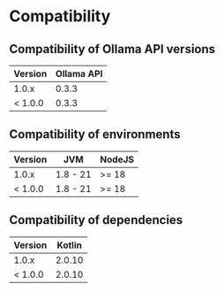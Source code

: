 # Compatibility

## Compatibility of Ollama API versions

| Version | Ollama API |
|---------|------------|
| 1.0.x   | 0.3.3      |
| < 1.0.0 | 0.3.3      |

## Compatibility of environments

| Version | JVM      | NodeJS |
|---------|----------|--------|
| 1.0.x   | 1.8 - 21 | >= 18  |
| < 1.0.0 | 1.8 - 21 | >= 18  |

## Compatibility of dependencies

| Version | Kotlin |
|---------|--------|
| 1.0.x   | 2.0.10 |
| < 1.0.0 | 2.0.10 |
